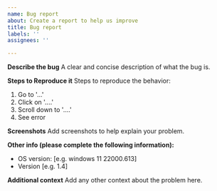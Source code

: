 ```yaml
---
name: Bug report
about: Create a report to help us improve
title: Bug report
labels: ''
assignees: ''

---
```


**Describe the bug**
A clear and concise description of what the bug is.

**Steps to Reproduce it**
Steps to reproduce the behavior:
1. Go to '...'
2. Click on '....'
3. Scroll down to '....'
4. See error


**Screenshots**
Add screenshots to help explain your problem.

**Other info (please complete the following information):**
 - OS version: [e.g. windows 11 22000.613]
 - Version [e.g. 1.4]


**Additional context**
Add any other context about the problem here.
